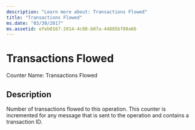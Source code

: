 ```yaml
---
description: "Learn more about: Transactions Flowed"
title: "Transactions Flowed"
ms.date: "03/30/2017"
ms.assetid: efeb0167-2014-4c08-b07a-44885bf80a66
---
```

# Transactions Flowed

Counter Name: Transactions Flowed  
  
## Description  

 Number of transactions flowed to this operation. This counter is incremented for any message that is sent to the operation and contains a transaction ID.
